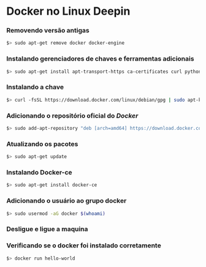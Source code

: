 # Docker no Linux Deepin

### Removendo versão antigas
```sh
$> sudo apt-get remove docker docker-engine 
```

### Instalando gerenciadores de chaves e ferramentas adicionais
```sh
$> sudo apt-get install apt-transport-https ca-certificates curl python-software-properties software-properties-common
```

### Instalando a chave
```sh
$> curl -fsSL https://download.docker.com/linux/debian/gpg | sudo apt-key add -
```

### Adicionando o repositório oficial do *Docker*
```sh
$> sudo add-apt-repository "deb [arch=amd64] https://download.docker.com/linux/debian wheezy stable"
```

### Atualizando os pacotes
```sh
$> sudo apt-get update
```

### Instalando Docker-ce
```sh
$> sudo apt-get install docker-ce
```

### Adicionando o usuário ao grupo docker
```sh
$> sudo usermod -aG docker $(whoami)
```

### Desligue e ligue a maquina

### Verificando se o docker foi instalado corretamente
```sh
$> docker run hello-world
```
